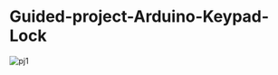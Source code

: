 # Guided-project-Arduino-Keypad-Lock

![pj1](https://user-images.githubusercontent.com/53951973/146652702-4522351a-27a2-4381-97f1-c92b4859346c.PNG)
